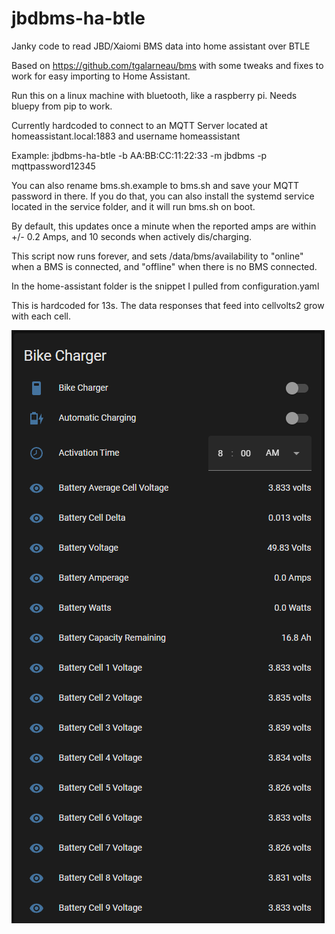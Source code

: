 # jbdbms-ha-btle
Janky code to read JBD/Xaiomi BMS data into home assistant over BTLE

Based on https://github.com/tgalarneau/bms with some tweaks and fixes to work for easy importing to Home Assistant.

Run this on a linux machine with bluetooth, like a raspberry pi. Needs bluepy from pip to work. 

Currently hardcoded to connect to an MQTT Server located at homeassistant.local:1883 and username homeassistant

Example:
jbdbms-ha-btle -b AA:BB:CC:11:22:33 -m jbdbms -p mqttpassword12345

You can also rename bms.sh.example to bms.sh and save your MQTT password in there. If you do that, you can also install the systemd service located in the service folder, and it will run bms.sh on boot.

By default, this updates once a minute when the reported amps are within +/- 0.2 Amps, and 10 seconds when actively dis/charging.

This script now runs forever, and sets /data/bms/availability to "online" when a BMS is connected, and "offline" when there is no BMS connected.

In the home-assistant folder is the snippet I pulled from configuration.yaml

This is hardcoded for 13s. The data responses that feed into cellvolts2 grow with each cell.

![Home Assistant Screenshot](https://raw.githubusercontent.com/eovnu87435ds/jbdbms-ha-btle/main/images/ha-jbdbms.PNG)
